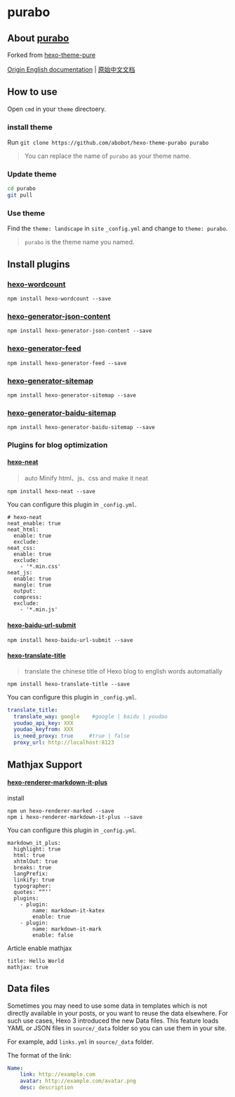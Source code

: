 # purabo

## About [purabo](https://github.com/abobot/hexo-theme-purabo)

Forked from [hexo-theme-pure](https://github.com/cofess/hexo-theme-pure)

[Origin English documentation](README.origin.md) | [原始中文文档](README.cn.origin.md)

## How to use

Open `cmd` in your `theme` directoery.

### install theme

Run `git clone https://github.com/abobot/hexo-theme-purabo purabo`
> You can replace the name of `purabo` as your theme name.

### Update theme
```bash
cd purabo
git pull
```

### Use theme
Find the `theme: landscape` in `site` `_config.yml` and change to `theme: purabo`.
> `purabo` is the theme name you named.

## Install plugins

### [hexo-wordcount](https://github.com/willin/hexo-wordcount)

```
npm install hexo-wordcount --save
```
### [hexo-generator-json-content](https://github.com/alexbruno/hexo-generator-json-content)

```
npm install hexo-generator-json-content --save
```
### [hexo-generator-feed](https://github.com/hexojs/hexo-generator-feed)

```
npm install hexo-generator-feed --save
```
### [hexo-generator-sitemap](https://github.com/hexojs/hexo-generator-sitemap)

```
npm install hexo-generator-sitemap --save
```
### [hexo-generator-baidu-sitemap](https://github.com/coneycode/hexo-generator-baidu-sitemap)

```
npm install hexo-generator-baidu-sitemap --save
```
### Plugins for blog optimization

#### [hexo-neat](https://github.com/rozbo/hexo-neat)

> auto Minify html、js、css and make it neat

```
npm install hexo-neat --save
```

You can configure this plugin in `_config.yml`.

```
# hexo-neat
neat_enable: true
neat_html:
  enable: true
  exclude:  
neat_css:
  enable: true
  exclude:
    - '*.min.css'
neat_js:
  enable: true
  mangle: true
  output:
  compress:
  exclude:
    - '*.min.js' 
```

#### [hexo-baidu-url-submit](https://github.com/huiwang/hexo-baidu-url-submit)

```
npm install hexo-baidu-url-submit --save
```

#### [hexo-translate-title](https://github.com/cometlj/hexo-translate-title)
> translate the chinese title of Hexo blog to english words automatially

```
npm install hexo-translate-title --save
```

You can configure this plugin in `_config.yml`.

```yml
translate_title:
  translate_way: google    #google | baidu | youdao
  youdao_api_key: XXX
  youdao_keyfrom: XXX
  is_need_proxy: true     #true | false
  proxy_url: http://localhost:8123
```
## Mathjax Support

#### [hexo-renderer-markdown-it-plus](https://github.com/CHENXCHEN/hexo-renderer-markdown-it-plus)

install

```
npm un hexo-renderer-marked --save
npm i hexo-renderer-markdown-it-plus --save
```

You can configure this plugin in `_config.yml`.

```
markdown_it_plus:
  highlight: true
  html: true
  xhtmlOut: true
  breaks: true
  langPrefix:
  linkify: true
  typographer:
  quotes: “”‘’
  plugins:
    - plugin:
        name: markdown-it-katex
        enable: true
    - plugin:
        name: markdown-it-mark
        enable: false  
```

Article enable mathjax

```
title: Hello World
mathjax: true
```


## Data files

Sometimes you may need to use some data in templates which is not directly available in your posts, or you want to reuse the data elsewhere. For such use cases, Hexo 3 introduced the new Data files. This feature loads YAML or JSON files in `source/_data` folder so you can use them in your site.

For example, add `links.yml` in `source/_data` folder.

The format of the link:

```yml
Name:
    link: http://example.com
    avatar: http://example.com/avatar.png
    desc: description
```